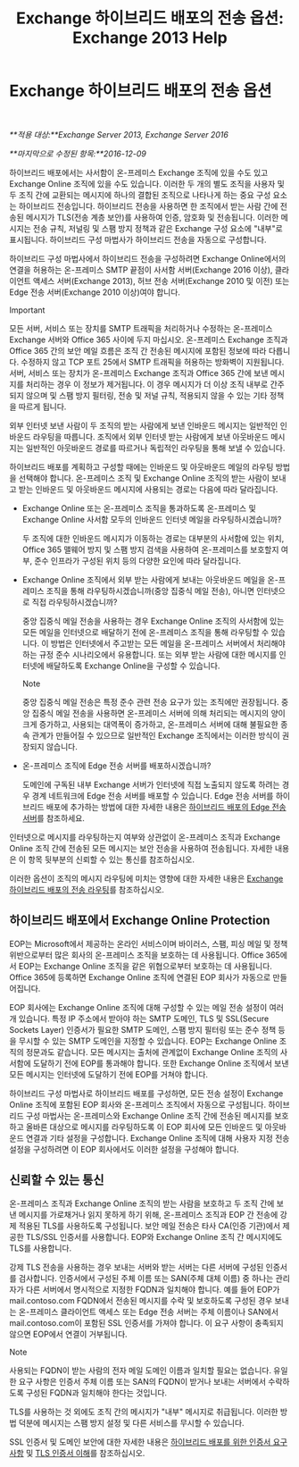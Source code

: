 ﻿---
title: 'Exchange 하이브리드 배포의 전송 옵션: Exchange 2013 Help'
TOCTitle: Exchange 하이브리드 배포의 전송 옵션
ms:assetid: da605a78-5429-4de8-8b04-bc4c45a41ba1
ms:mtpsurl: https://technet.microsoft.com/ko-kr/library/JJ659055(v=EXCHG.150)
ms:contentKeyID: 50484641
ms.date: 01/10/2018
mtps_version: v=EXCHG.150
ms.translationtype: HT
---

# Exchange 하이브리드 배포의 전송 옵션

 

_**적용 대상:**Exchange Server 2013, Exchange Server 2016_

_**마지막으로 수정된 항목:**2016-12-09_

하이브리드 배포에서는 사서함이 온-프레미스 Exchange 조직에 있을 수도 있고 Exchange Online 조직에 있을 수도 있습니다. 이러한 두 개의 별도 조직을 사용자 및 두 조직 간에 교환되는 메시지에 하나의 결합된 조직으로 나타나게 하는 중요 구성 요소는 하이브리드 전송입니다. 하이브리드 전송을 사용하면 한 조직에서 받는 사람 간에 전송된 메시지가 TLS(전송 계층 보안)를 사용하여 인증, 암호화 및 전송됩니다. 이러한 메시지는 전송 규칙, 저널링 및 스팸 방지 정책과 같은 Exchange 구성 요소에 "내부"로 표시됩니다. 하이브리드 구성 마법사가 하이브리드 전송을 자동으로 구성합니다.

하이브리드 구성 마법사에서 하이브리드 전송을 구성하려면 Exchange Online에서의 연결을 허용하는 온-프레미스 SMTP 끝점이 사서함 서버(Exchange 2016 이상), 클라이언트 액세스 서버(Exchange 2013), 허브 전송 서버(Exchange 2010 및 이전) 또는 Edge 전송 서버(Exchange 2010 이상)여야 합니다.


> [!IMPORTANT]
> 모든 서버, 서비스 또는 장치를 SMTP 트래픽을 처리하거나 수정하는 온-프레미스 Exchange 서버와 Office 365 사이에 두지 마십시오. 온-프레미스 Exchange 조직과 Office 365 간의 보안 메일 흐름은 조직 간 전송된 메시지에 포함된 정보에 따라 다릅니다. 수정하지 않고 TCP 포트 25에서 SMTP 트래픽을 허용하는 방화벽이 지원됩니다. 서버, 서비스 또는 장치가 온-프레미스 Exchange 조직과 Office 365 간에 보낸 메시지를 처리하는 경우 이 정보가 제거됩니다. 이 경우 메시지가 더 이상 조직 내부로 간주되지 않으며 및 스팸 방지 필터링, 전송 및 저널 규칙, 적용되지 않을 수 있는 기타 정책을 따르게 됩니다.



외부 인터넷 보낸 사람이 두 조직의 받는 사람에게 보낸 인바운드 메시지는 일반적인 인바운드 라우팅을 따릅니다. 조직에서 외부 인터넷 받는 사람에게 보낸 아웃바운드 메시지는 일반적인 아웃바운드 경로를 따르거나 독립적인 라우팅을 통해 보낼 수 있습니다.

하이브리드 배포를 계획하고 구성할 때에는 인바운드 및 아웃바운드 메일의 라우팅 방법을 선택해야 합니다. 온-프레미스 조직 및 Exchange Online 조직의 받는 사람이 보내고 받는 인바운드 및 아웃바운드 메시지에 사용되는 경로는 다음에 따라 달라집니다.

  - Exchange Online 또는 온-프레미스 조직을 통과하도록 온-프레미스 및 Exchange Online 사서함 모두의 인바운드 인터넷 메일을 라우팅하시겠습니까?
    
    두 조직에 대한 인바운드 메시지가 이동하는 경로는 대부분의 사서함에 있는 위치, Office 365 맬웨어 방지 및 스팸 방지 검색을 사용하여 온-프레미스를 보호할지 여부, 준수 인프라가 구성된 위치 등의 다양한 요인에 따라 달라집니다.

  - Exchange Online 조직에서 외부 받는 사람에게 보내는 아웃바운드 메일을 온-프레미스 조직을 통해 라우팅하시겠습니까(중앙 집중식 메일 전송), 아니면 인터넷으로 직접 라우팅하시겠습니까?
    
    중앙 집중식 메일 전송을 사용하는 경우 Exchange Online 조직의 사서함에 있는 모든 메일을 인터넷으로 배달하기 전에 온-프레미스 조직을 통해 라우팅할 수 있습니다. 이 방법은 인터넷에서 주고받는 모든 메일을 온-프레미스 서버에서 처리해야 하는 규정 준수 시나리오에서 유용합니다. 또는 외부 받는 사람에 대한 메시지를 인터넷에 배달하도록 Exchange Online을 구성할 수 있습니다.
    

    > [!NOTE]
    > 중앙 집중식 메일 전송은 특정 준수 관련 전송 요구가 있는 조직에만 권장됩니다. 중앙 집중식 메일 전송을 사용하면 온-프레미스 서버에 의해 처리되는 메시지의 양이 크게 증가하고, 사용되는 대역폭이 증가하고, 온-프레미스 서버에 대해 불필요한 종속 관계가 만들어질 수 있으므로 일반적인 Exchange 조직에서는 이러한 방식이 권장되지 않습니다.



  - 온-프레미스 조직에 Edge 전송 서버를 배포하시겠습니까?
    
    도메인에 구독된 내부 Exchange 서버가 인터넷에 직접 노출되지 않도록 하려는 경우 경계 네트워크에 Edge 전송 서버를 배포할 수 있습니다. Edge 전송 서버를 하이브리드 배포에 추가하는 방법에 대한 자세한 내용은 [하이브리드 배포의 Edge 전송 서버](edge-transport-servers-with-hybrid-deployments-exchange-2013-help.md)를 참조하세요.

인터넷으로 메시지를 라우팅하는지 여부와 상관없이 온-프레미스 조직과 Exchange Online 조직 간에 전송된 모든 메시지는 보안 전송을 사용하여 전송됩니다. 자세한 내용은 이 항목 뒷부분의 신뢰할 수 있는 통신를 참조하십시오.

이러한 옵션이 조직의 메시지 라우팅에 미치는 영향에 대한 자세한 내용은 [Exchange 하이브리드 배포의 전송 라우팅](transport-routing-in-exchange-hybrid-deployments-exchange-2013-help.md)를 참조하십시오.

## 하이브리드 배포에서 Exchange Online Protection

EOP는 Microsoft에서 제공하는 온라인 서비스이며 바이러스, 스팸, 피싱 메일 및 정책 위반으로부터 많은 회사의 온-프레미스 조직을 보호하는 데 사용됩니다. Office 365에서 EOP는 Exchange Online 조직을 같은 위협으로부터 보호하는 데 사용됩니다. Office 365에 등록하면 Exchange Online 조직에 연결된 EOP 회사가 자동으로 만들어집니다.

EOP 회사에는 Exchange Online 조직에 대해 구성할 수 있는 메일 전송 설정이 여러 개 있습니다. 특정 IP 주소에서 받아야 하는 SMTP 도메인, TLS 및 SSL(Secure Sockets Layer) 인증서가 필요한 SMTP 도메인, 스팸 방지 필터링 또는 준수 정책 등을 무시할 수 있는 SMTP 도메인을 지정할 수 있습니다. EOP는 Exchange Online 조직의 정문과도 같습니다. 모든 메시지는 출처에 관계없이 Exchange Online 조직의 사서함에 도달하기 전에 EOP를 통과해야 합니다. 또한 Exchange Online 조직에서 보낸 모든 메시지는 인터넷에 도달하기 전에 EOP를 거쳐야 합니다.

하이브리드 구성 마법사로 하이브리드 배포를 구성하면, 모든 전송 설정이 Exchange Online 조직에 포함된 EOP 회사와 온-프레미스 조직에서 자동으로 구성됩니다. 하이브리드 구성 마법사는 온-프레미스와 Exchange Online 조직 간에 전송된 메시지를 보호하고 올바른 대상으로 메시지를 라우팅하도록 이 EOP 회사에 모든 인바운드 및 아웃바운드 연결과 기타 설정을 구성합니다. Exchange Online 조직에 대해 사용자 지정 전송 설정을 구성하려면 이 EOP 회사에서도 이러한 설정을 구성해야 합니다.

## 신뢰할 수 있는 통신

온-프레미스 조직과 Exchange Online 조직의 받는 사람을 보호하고 두 조직 간에 보낸 메시지를 가로채거나 읽지 못하게 하기 위해, 온-프레미스 조직과 EOP 간 전송에 강제 적용된 TLS를 사용하도록 구성됩니다. 보안 메일 전송은 타사 CA(인증 기관)에서 제공한 TLS/SSL 인증서를 사용합니다. EOP와 Exchange Online 조직 간 메시지에도 TLS를 사용합니다.

강제 TLS 전송을 사용하는 경우 보내는 서버와 받는 서버는 다른 서버에 구성된 인증서를 검사합니다. 인증서에서 구성된 주체 이름 또는 SAN(주체 대체 이름) 중 하나는 관리자가 다른 서버에서 명시적으로 지정한 FQDN과 일치해야 합니다. 예를 들어 EOP가 mail.contoso.com FQDN에서 전송된 메시지를 수락 및 보호하도록 구성된 경우 보내는 온-프레미스 클라이언트 액세스 또는 Edge 전송 서버는 주체 이름이나 SAN에서 mail.contoso.com이 포함된 SSL 인증서를 가져야 합니다. 이 요구 사항이 충족되지 않으면 EOP에서 연결이 거부됩니다.


> [!NOTE]
> 사용되는 FQDN이 받는 사람의 전자 메일 도메인 이름과 일치할 필요는 없습니다. 유일한 요구 사항은 인증서 주체 이름 또는 SAN의 FQDN이 받거나 보내는 서버에서 수락하도록 구성된 FQDN과 일치해야 한다는 것입니다.



TLS를 사용하는 것 외에도 조직 간의 메시지가 "내부" 메시지로 취급됩니다. 이러한 방법 덕분에 메시지는 스팸 방지 설정 및 다른 서비스를 무시할 수 있습니다.

SSL 인증서 및 도메인 보안에 대한 자세한 내용은 [하이브리드 배포를 위한 인증서 요구 사항](certificate-requirements-for-hybrid-deployments-exchange-2013-help.md) 및 [TLS 인증서 이해](http://go.microsoft.com/fwlink/p/?linkid=187237)를 참조하십시오.

